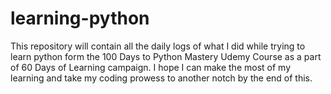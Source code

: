 # learning-python
This repository will contain all the daily logs of what I did while trying to learn python form the 100 Days to Python Mastery Udemy Course as a part of 60 Days of Learning campaign. I hope I can make the most of my learning and take my coding prowess to another notch by the end of this.
